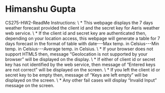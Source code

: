 Himanshu Gupta
==============

CS275-HW2-ReadMe Instructions: \ * This webpage displays the 7 days
weather forecast provided the client id and the secret key for Aeris
weather web service. \ * If the client id and secret key are
authenticated then, depending on your location access, this webpage will
generate a table for 7 days forecast in the format of table with
date---Max temp. in Celsius---Min temp. in Celsius---Average temp. in
Celsius. \ * If your browser does not support HTML5 then, message
“Geolocation is not supported by your browser” will be displayed on the
display. \ * If either of client id or secret key has not identified by
the web service, then message of “Entered keys are not correct” will be
displayed on the screen. \ * If you left the client id or secret key to
be empty then, message of “Keys are left empty” will be displayed on the
screen. \ * Any other fail cases will display “Invalid Input” message on
the screen.
